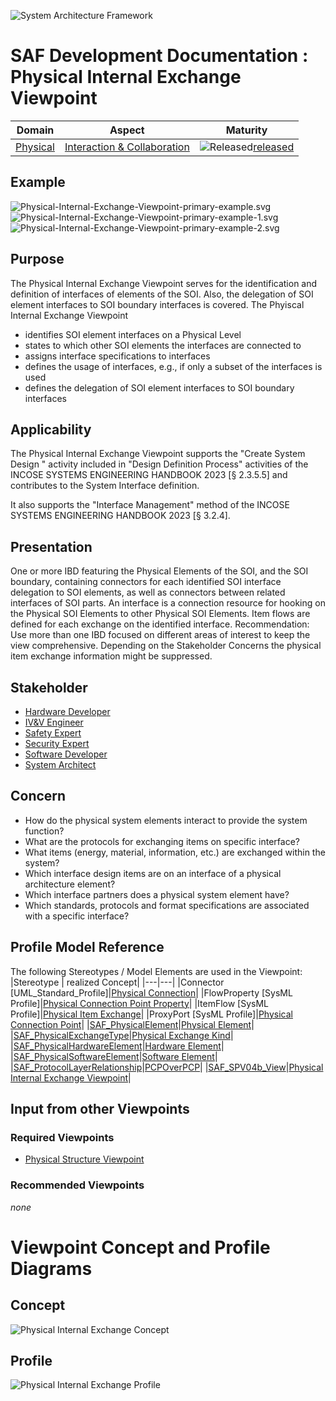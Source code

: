 ![System Architecture Framework](../../diagrams/Banner_SAF.png)
# SAF Development Documentation : Physical Internal Exchange Viewpoint
|**Domain**|**Aspect**|**Maturity**|
| --- | --- | --- |
|[Physical](../../domains.md#Domain-Physical)|[Interaction & Collaboration](../../aspects.md#Aspect-Interaction-&-Collaboration)|![Released](../../diagrams/Symbol_confirmed.png )[released](../../using-saf/maturity.md#released)|
## Example
![Physical-Internal-Exchange-Viewpoint-primary-example.svg](../../diagrams/vp-examples/Physical-Internal-Exchange-Viewpoint-primary-example.svg)
![Physical-Internal-Exchange-Viewpoint-primary-example-1.svg](../../diagrams/vp-examples/Physical-Internal-Exchange-Viewpoint-primary-example-1.svg)
![Physical-Internal-Exchange-Viewpoint-primary-example-2.svg](../../diagrams/vp-examples/Physical-Internal-Exchange-Viewpoint-primary-example-2.svg)
## Purpose
The Physical Internal Exchange Viewpoint serves for the identification and definition of interfaces of elements of the SOI. Also, the delegation of SOI element interfaces to SOI boundary interfaces is covered.
The Phyiscal Internal Exchange Viewpoint
* identifies SOI element interfaces on a Physical Level
* states to which other SOI elements the interfaces are connected to
* assigns interface specifications to interfaces
* defines the usage of interfaces, e.g., if only a subset of the interfaces is used 
* defines the delegation of SOI element interfaces to SOI boundary interfaces
## Applicability
The Physical Internal Exchange Viewpoint supports the "Create System Design " activity included in "Design Definition Process" activities of the INCOSE SYSTEMS ENGINEERING HANDBOOK 2023 [§ 2.3.5.5] and contributes to the System Interface definition.

It also supports the "Interface Management" method of the INCOSE SYSTEMS ENGINEERING HANDBOOK 2023 [§ 3.2.4].
## Presentation
One or more IBD featuring the Physical Elements of the SOI, and the SOI boundary, containing connectors for each identified SOI interface delegation to SOI elements, as well as connectors between related interfaces of SOI parts. An interface is a connection resource for hooking on the Physical SOI Elements to other Physical SOI Elements. Item flows are defined for each exchange on the identified interface.  Recommendation: Use more than one IBD focused on different areas of interest to keep the view comprehensive. Depending on the Stakeholder Concerns the physical item exchange information might be suppressed.

## Stakeholder
* [Hardware Developer](../../stakeholders.md#Hardware-Developer)
* [IV&V Engineer](../../stakeholders.md#IV&V-Engineer)
* [Safety Expert](../../stakeholders.md#Safety-Expert)
* [Security Expert](../../stakeholders.md#Security-Expert)
* [Software Developer](../../stakeholders.md#Software-Developer)
* [System Architect](../../stakeholders.md#System-Architect)
## Concern
* How do the physical system elements interact to provide the system function?
* What are the protocols for exchanging items on specific interface?
* What items (energy, material, information, etc.) are exchanged within the system?
* Which interface design items are on an interface of a physical architecture element?
* Which interface partners does a physical system element have?
* Which standards, protocols and format specifications are associated with a specific interface?
## Profile Model Reference
The following Stereotypes / Model Elements are used in the Viewpoint:
|Stereotype | realized Concept|
|---|---|
|Connector [UML_Standard_Profile]|[Physical Connection](../concept/concepts.md#Physical-Connection)|
|FlowProperty [SysML Profile]|[Physical Connection Point Property](../concept/concepts.md#Physical-Connection-Point-Property)|
|ItemFlow [SysML Profile]|[Physical Item Exchange](../concept/concepts.md#Physical-Item-Exchange)|
|ProxyPort [SysML Profile]|[Physical Connection Point](../concept/concepts.md#Physical-Connection-Point)|
|[SAF_PhysicalElement](../../stereotypes.md#SAF_PhysicalElement)|[Physical Element](../concept/concepts.md#Physical-Element)|
|[SAF_PhysicalExchangeType](../../stereotypes.md#SAF_PhysicalExchangeType)|[Physical Exchange Kind](../concept/concepts.md#Physical-Exchange-Kind)|
|[SAF_PhysicalHardwareElement](../../stereotypes.md#SAF_PhysicalHardwareElement)|[Hardware Element](../concept/concepts.md#Hardware-Element)|
|[SAF_PhysicalSoftwareElement](../../stereotypes.md#SAF_PhysicalSoftwareElement)|[Software Element](../concept/concepts.md#Software-Element)|
|[SAF_ProtocolLayerRelationship](../../stereotypes.md#SAF_ProtocolLayerRelationship)|[PCPOverPCP](../concept/concepts.md#PCPOverPCP)|
|[SAF_SPV04b_View](../../stereotypes.md#SAF_SPV04b_View)|[Physical Internal Exchange Viewpoint](../concept/concepts.md#Physical-Internal-Exchange-Viewpoint)|
## Input from other Viewpoints
### Required Viewpoints
* [Physical Structure Viewpoint](Physical-Structure-Viewpoint.md)
### Recommended Viewpoints
*none*
# Viewpoint Concept and Profile Diagrams
## Concept
![Physical Internal Exchange Concept](diagrams/Physical-Internal-Exchange-Concept.svg)
## Profile
![Physical Internal Exchange Profile](diagrams/Physical-Internal-Exchange-Profile.svg)
